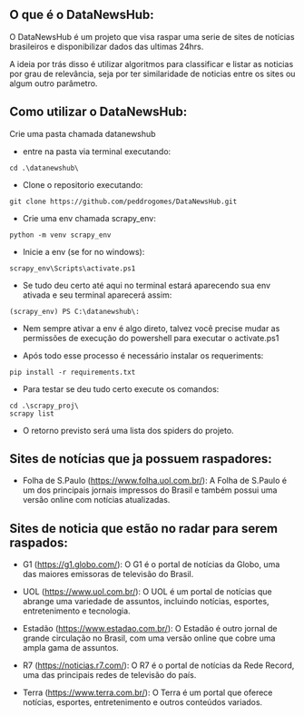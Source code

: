 ## O que é o DataNewsHub:
O DataNewsHub é um projeto que visa raspar uma serie de sites de notícias brasileiros e disponibilizar dados das ultimas 24hrs.

A ideia por trás disso é utilizar algoritmos para classificar e listar as noticias por grau de relevância, seja por ter similaridade de noticias entre os sites ou algum outro parâmetro.


## Como utilizar o DataNewsHub:

Crie uma pasta chamada datanewshub

- entre na pasta via terminal executando: 
``` console
cd .\datanewshub\
```
- Clone o repositorio executando:
``` console
git clone https://github.com/peddrogomes/DataNewsHub.git
```
 
- Crie uma env chamada scrapy_env: 
``` console
python -m venv scrapy_env
```

- Inicie a env (se for no windows): 
``` console
scrapy_env\Scripts\activate.ps1
```

- Se tudo deu certo até aqui no terminal estará aparecendo sua env ativada e seu terminal aparecerá assim:
``` console
(scrapy_env) PS C:\datanewshub\:
```
* Nem sempre ativar a env é algo direto, talvez você precise mudar as permissões de execução do powershell para executar o activate.ps1

- Após todo esse processo é necessário instalar os requeriments:
``` console
pip install -r requirements.txt
```
- Para testar se deu tudo certo execute os comandos:
``` console
cd .\scrapy_proj\
scrapy list
```
* O retorno previsto será uma lista dos spiders do projeto.

## Sites de notícias que ja possuem raspadores:

- Folha de S.Paulo (https://www.folha.uol.com.br/): A Folha de S.Paulo é um dos principais jornais impressos do Brasil e também possui uma versão online com notícias atualizadas.

## Sites de noticia que estão no radar para serem raspados:

- G1 (https://g1.globo.com/): O G1 é o portal de notícias da Globo, uma das maiores emissoras de televisão do Brasil.

- UOL (https://www.uol.com.br/): O UOL é um portal de notícias que abrange uma variedade de assuntos, incluindo notícias, esportes, entretenimento e tecnologia.

- Estadão (https://www.estadao.com.br/): O Estadão é outro jornal de grande circulação no Brasil, com uma versão online que cobre uma ampla gama de assuntos.

- R7 (https://noticias.r7.com/): O R7 é o portal de notícias da Rede Record, uma das principais redes de televisão do país.

- Terra (https://www.terra.com.br/): O Terra é um portal que oferece notícias, esportes, entretenimento e outros conteúdos variados.